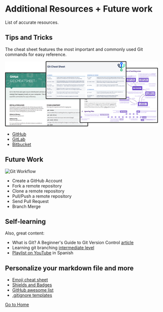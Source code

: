 # Additional Resources + Future work
List of accurate resources.

## Tips and Tricks
The cheat sheet features the most important and commonly used Git commands for easy reference.

![Picture_02](./cheat_sheet.png)

- [GitHub](https://education.github.com/git-cheat-sheet-education.pdf)
- [GitLab](https://about.gitlab.com/images/press/git-cheat-sheet.pdf)
- [Bitbucket](https://www.atlassian.com/git/tutorials/atlassian-git-cheatsheet)

## Future Work

![Git Workflow](https://meralus.com/assets/img/blog-headers/git-workflow.png)

* Create a GitHub Account
* Fork a remote repository
* Clone a remote repository
* Pull/Push a remote repository
* Send Pull Request 
* Branch Merge

## Self-learning
Also, great content:

- What is Git? A Beginner's Guide to Git Version Control [article](https://www.freecodecamp.org/news/what-is-git-learn-git-version-control/)
- Learning git branching [intermediate level](https://learngitbranching.js.org/)
- [Playlist on YouTube](https://youtube.com/playlist?list=PLTd5ehIj0goMCnj6V5NdzSIHBgrIXckGU) in Spanish

## Personalize your markdown file and more
- [Emoji cheat sheet](https://github.com/ikatyang/emoji-cheat-sheet)
- [Shields and Badges](https://github.com/badges/shields)
- [GitHub awesome list](https://github.com/tiimgreen/github-cheat-sheet)
- [.gitignore templates](https://github.com/github/gitignore)

<!-- https://www.w3schools.com/git/git_remote_getstarted.asp -->
<!-- It is a secret. Oswald TC - Oct 14th 2022 -->

[Go to Home](./README.md)
